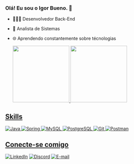 ### Olá! Eu sou o Igor Bueno. 👋

- 🧑🏾‍💻 Desenvolvedor Back-End
- 📗 Analista de Sistemas 
- 🌐 Aprendendo constantemente sobre técnologias

  <div>
    <a href="https://beacons.ai/igorbuenov">
      <img height="180em" src="https://github-readme-stats.vercel.app/api?username=igorbuenov&show_icons=true&theme=dracula&include_all_commits=true&count_private=true"/>
      <img height="180em" src="https://github-readme-stats.vercel.app/api/top-langs/?username=igorbuenov&layout=compact&langs_count=16&theme=dracula"/>
  </div>
      
## Skills
![Java](https://img.shields.io/badge/java-%23ED8B00.svg?style=for-the-badge&logo=openjdk&logoColor=white)
![Spring](https://img.shields.io/badge/spring-%236DB33F.svg?style=for-the-badge&logo=spring&logoColor=white)
![MySQL](https://img.shields.io/badge/MySQL-00000F?style=for-the-badge&logo=mysql&logoColor=white)
![PostgreSQL](https://img.shields.io/badge/PostgreSQL-000?style=for-the-badge&logo=postgresql)
![Git](https://img.shields.io/badge/GIT-E44C30?style=for-the-badge&logo=git&logoColor=white)
![Postman](https://img.shields.io/badge/Postman-FF6C37.svg?style=for-the-badge&logo=Postman&logoColor=white)

  ## Conecte-se comigo
[![LinkedIn](https://img.shields.io/badge/LinkedIn-0077B5?style=for-the-badge&logo=linkedin&logoColor=white)](https://www.linkedin.com/in/igorbuenov/)
[![Discord](https://img.shields.io/badge/Discord-7289DA?style=for-the-badge&logo=discord&logoColor=white)](https://discord.com/channels/@igorbuenov/)
[![E-mail](https://img.shields.io/badge/-Email-000?style=for-the-badge&logo=microsoft-outlook&logoColor=007BFF)](mailto:ib_ventura@hotmail.com)


